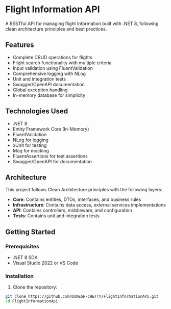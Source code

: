 # Flight Information API

A RESTful API for managing flight information built with .NET 8, following clean architecture principles and best practices.

## Features

- Complete CRUD operations for flights
- Flight search functionality with multiple criteria
- Input validation using FluentValidation
- Comprehensive logging with NLog
- Unit and integration tests
- Swagger/OpenAPI documentation
- Global exception handling
- In-memory database for simplicity

## Technologies Used

- .NET 8
- Entity Framework Core (In-Memory)
- FluentValidation
- NLog for logging
- xUnit for testing
- Moq for mocking
- FluentAssertions for test assertions
- Swagger/OpenAPI for documentation

## Architecture

This project follows Clean Architecture principles with the following layers:

- **Core**: Contains entities, DTOs, interfaces, and business rules
- **Infrastructure**: Contains data access, external services implementations
- **API**: Contains controllers, middleware, and configuration
- **Tests**: Contains unit and integration tests

## Getting Started

### Prerequisites

- .NET 8 SDK
- Visual Studio 2022 or VS Code

### Installation

1. Clone the repository:
```bash
git clone https://github.com/DINESH-CHETTY/FlightInformationAPI.git
cd FlightInformationApi
